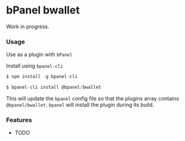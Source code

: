 # bPanel bwallet

Work in progress.

### Usage

Use as a plugin with `bPanel`

Install using `bpanel-cli`

```js
$ npm install -g bpanel-cli

$ bpanel-cli install @bpanel/bwallet
```

This will update the `bpanel` config file so that the plugins array contains `@bpanel/bwallet`.
`bpanel` will install the plugin during its build.

### Features

- TODO

